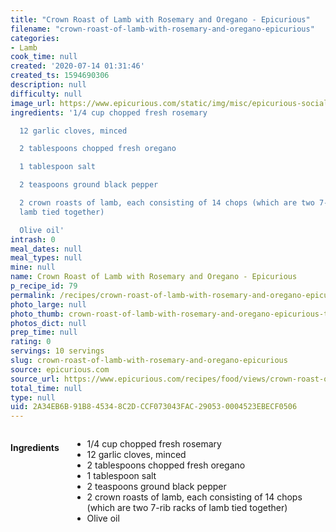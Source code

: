 ```yaml
---
title: "Crown Roast of Lamb with Rosemary and Oregano - Epicurious"
filename: "crown-roast-of-lamb-with-rosemary-and-oregano-epicurious"
categories:
- Lamb
cook_time: null
created: '2020-07-14 01:31:46'
created_ts: 1594690306
description: null
difficulty: null
image_url: https://www.epicurious.com/static/img/misc/epicurious-social-logo.png
ingredients: '1/4 cup chopped fresh rosemary

  12 garlic cloves, minced

  2 tablespoons chopped fresh oregano

  1 tablespoon salt

  2 teaspoons ground black pepper

  2 crown roasts of lamb, each consisting of 14 chops (which are two 7-rib racks of
  lamb tied together)

  Olive oil'
intrash: 0
meal_dates: null
meal_types: null
mine: null
name: Crown Roast of Lamb with Rosemary and Oregano - Epicurious
p_recipe_id: 79
permalink: /recipes/crown-roast-of-lamb-with-rosemary-and-oregano-epicurious
photo_large: null
photo_thumb: crown-roast-of-lamb-with-rosemary-and-oregano-epicurious-thumb.jpg
photos_dict: null
prep_time: null
rating: 0
servings: 10 servings
slug: crown-roast-of-lamb-with-rosemary-and-oregano-epicurious
source: epicurious.com
source_url: https://www.epicurious.com/recipes/food/views/crown-roast-of-lamb-with-rosemary-and-oregano-104492
total_time: null
type: null
uid: 2A34EB6B-91B8-4534-8C2D-CCF073043FAC-29053-0004523EBECF0506
---
```

<div class="large-8 medium-7 columns" id="writeup">	</div><!-- #writeup -->
</div><!-- #row-one -->
<div class="row" id="row-two">	<div class="medium-4 small-5 columns" id="ingredients"><h4>Ingredients</h4><div class="box box-ingredients content"><ul>
<li>1/4 cup chopped fresh rosemary</li>
<li>12 garlic cloves, minced</li>
<li>2 tablespoons chopped fresh oregano</li>
<li>1 tablespoon salt</li>
<li>2 teaspoons ground black pepper</li>
<li>2 crown roasts of lamb, each consisting of 14 chops (which are two 7-rib racks of lamb tied together)</li>
<li>Olive oil</li>
</ul>
</div>	</div>	<div class="medium-6 small-7 columns" id="directions">	</div>